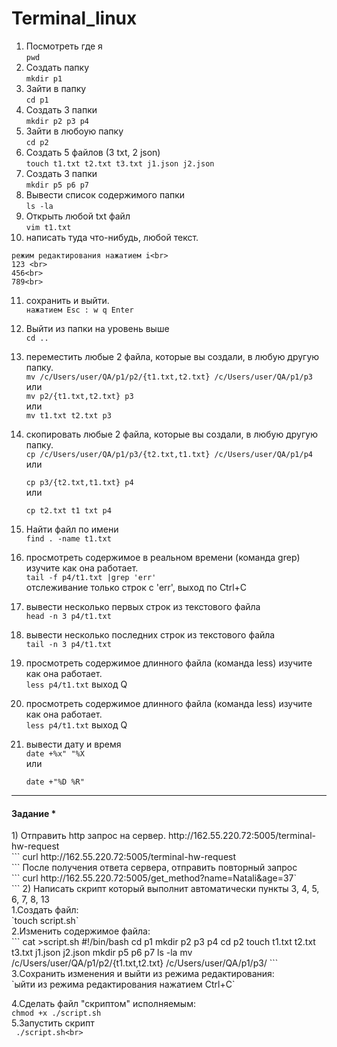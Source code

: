 # Terminal_linux
1) Посмотреть где я <br>
   `pwd`
2) Создать папку<br>
    `mkdir p1`
3) Зайти в папку<br>
    `cd p1`
4) Создать 3 папки<br>
    `mkdir p2 p3 p4`
5) Зайти в любоую папку<br>
    `cd p2`
6) Создать 5 файлов (3 txt, 2 json)<br>
    `touch t1.txt t2.txt t3.txt j1.json j2.json`
7) Создать 3 папки<br>
    `mkdir p5 p6 p7`
8) Вывести список содержимого папки<br>
    `ls -la`
9) Открыть любой txt файл<br>
    `vim t1.txt`
10) написать туда что-нибудь, любой текст.<br>
   ```
   режим редактирования нажатием i<br>
   123 <br>
   456<br>
   789<br>
 ```
11) сохранить и выйти.<br>
   `нажатием Esc : w q Enter`

12) Выйти из папки на уровень выше<br>
    `cd ..`
13) переместить любые 2 файла, которые вы создали, в любую другую папку.<br>
  `mv /c/Users/user/QA/p1/p2/{t1.txt,t2.txt} /c/Users/user/QA/p1/p3`<br>
или<br>
  `mv p2/{t1.txt,t2.txt} p3`<br>
или<br>
  `mv t1.txt t2.txt p3`<br>
14) скопировать любые 2 файла, которые вы создали, в любую другую папку.<br>
   `cp /c/Users/user/QA/p1/p3/{t2.txt,t1.txt} /c/Users/user/QA/p1/p4`<br>
или<br>

    `cp p3/{t2.txt,t1.txt} p4`<br>
или

    `cp t2.txt t1 txt p4`<br>
15) Найти файл по имени<br>
    `find . -name t1.txt`
16) просмотреть содержимое в реальном времени (команда grep) изучите как она работает.<br>
    `tail -f p4/t1.txt |grep 'err'`<br>
отслеживание только строк с 'err', выход по Ctrl+C
17) вывести несколько первых строк из текстового файла<br>
    `head -n 3 p4/t1.txt`
18) вывести несколько последних строк из текстового файла<br>
    `tail -n 3 p4/t1.txt`
19) просмотреть содержимое длинного файла (команда less) изучите как она работает.<br>
     `less p4/t1.txt`
выход Q
19) просмотреть содержимое длинного файла (команда less) изучите как она работает.<br>
    `less p4/t1.txt`
выход Q

20) вывести дату и время<br>
    `date +%x" "%X`<br>
или<br>

    `date +"%D %R"`<br>
<hr>
<h4>Задание *</h4>
1) Отправить http запрос на сервер. http://162.55.220.72:5005/terminal-hw-request<br>
      ```
      curl http://162.55.220.72:5005/terminal-hw-request<br>
      ```
После получения ответа сервера, отправить повторный запрос<br>
```
curl http://162.55.220.72:5005/get_method?name=Natali&age=37`<br>
```   
2) Написать скрипт который выполнит автоматически пункты 3, 4, 5, 6, 7, 8, 13<br>
1.Создать файл:<br>
     `touch script.sh`<br>
2.Изменить содержимое файла:<br>
```
cat >script.sh 
#!/bin/bash 
cd p1 
mkdir p2 p3 p4 
cd p2 
touch t1.txt t2.txt t3.txt j1.json j2.json 
mkdir p5 p6 p7 
ls -la 
mv /c/Users/user/QA/p1/p2/{t1.txt,t2.txt} /c/Users/user/QA/p1/p3/
```
3.Сохранить изменения и выйти из режима редактирования:<br>
`ыйти из режима редактирования нажатием Ctrl+C`<br>

4.Сделать файл "скриптом" исполняемым:<br>
    `chmod +x ./script.sh`<br>
5.Запустить скрипт<br>
   ` ./script.sh<br>`
